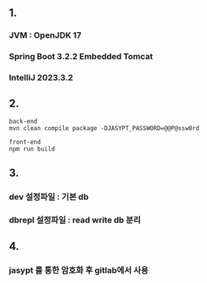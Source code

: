 ## 1.
### JVM : OpenJDK 17
### Spring Boot 3.2.2 Embedded Tomcat
### IntelliJ 2023.3.2

## 2.
```
back-end
mvn clean compile package -DJASYPT_PASSWORD=@@P@ssw0rd

front-end
npm run build

```

## 3. 
### dev 설정파일 : 기본 db
### dbrepl 설정파일 : read write db 분리

## 4.
### jasypt 를 통한 암호화 후 gitlab에서 사용